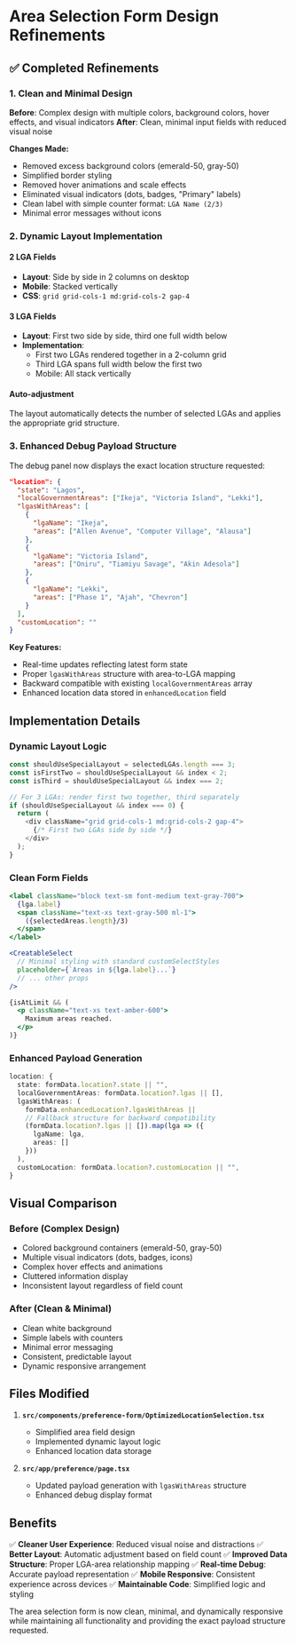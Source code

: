 # Area Selection Form Design Refinements

## ✅ Completed Refinements

### 1. Clean and Minimal Design

**Before**: Complex design with multiple colors, background colors, hover effects, and visual indicators
**After**: Clean, minimal input fields with reduced visual noise

**Changes Made:**

- Removed excess background colors (emerald-50, gray-50)
- Simplified border styling
- Removed hover animations and scale effects
- Eliminated visual indicators (dots, badges, "Primary" labels)
- Clean label with simple counter format: `LGA Name (2/3)`
- Minimal error messages without icons

### 2. Dynamic Layout Implementation

#### 2 LGA Fields

- **Layout**: Side by side in 2 columns on desktop
- **Mobile**: Stacked vertically
- **CSS**: `grid grid-cols-1 md:grid-cols-2 gap-4`

#### 3 LGA Fields

- **Layout**: First two side by side, third one full width below
- **Implementation**:
  - First two LGAs rendered together in a 2-column grid
  - Third LGA spans full width below the first two
  - Mobile: All stack vertically

#### Auto-adjustment

The layout automatically detects the number of selected LGAs and applies the appropriate grid structure.

### 3. Enhanced Debug Payload Structure

The debug panel now displays the exact location structure requested:

```json
"location": {
  "state": "Lagos",
  "localGovernmentAreas": ["Ikeja", "Victoria Island", "Lekki"],
  "lgasWithAreas": [
    {
      "lgaName": "Ikeja",
      "areas": ["Allen Avenue", "Computer Village", "Alausa"]
    },
    {
      "lgaName": "Victoria Island",
      "areas": ["Oniru", "Tiamiyu Savage", "Akin Adesola"]
    },
    {
      "lgaName": "Lekki",
      "areas": ["Phase 1", "Ajah", "Chevron"]
    }
  ],
  "customLocation": ""
}
```

**Key Features:**

- Real-time updates reflecting latest form state
- Proper `lgasWithAreas` structure with area-to-LGA mapping
- Backward compatible with existing `localGovernmentAreas` array
- Enhanced location data stored in `enhancedLocation` field

## Implementation Details

### Dynamic Layout Logic

```typescript
const shouldUseSpecialLayout = selectedLGAs.length === 3;
const isFirstTwo = shouldUseSpecialLayout && index < 2;
const isThird = shouldUseSpecialLayout && index === 2;

// For 3 LGAs: render first two together, third separately
if (shouldUseSpecialLayout && index === 0) {
  return (
    <div className="grid grid-cols-1 md:grid-cols-2 gap-4">
      {/* First two LGAs side by side */}
    </div>
  );
}
```

### Clean Form Fields

```jsx
<label className="block text-sm font-medium text-gray-700">
  {lga.label}
  <span className="text-xs text-gray-500 ml-1">
    ({selectedAreas.length}/3)
  </span>
</label>

<CreatableSelect
  // Minimal styling with standard customSelectStyles
  placeholder={`Areas in ${lga.label}...`}
  // ... other props
/>

{isAtLimit && (
  <p className="text-xs text-amber-600">
    Maximum areas reached.
  </p>
)}
```

### Enhanced Payload Generation

```typescript
location: {
  state: formData.location?.state || "",
  localGovernmentAreas: formData.location?.lgas || [],
  lgasWithAreas: (
    formData.enhancedLocation?.lgasWithAreas ||
    // Fallback structure for backward compatibility
    (formData.location?.lgas || []).map(lga => ({
      lgaName: lga,
      areas: []
    }))
  ),
  customLocation: formData.location?.customLocation || "",
}
```

## Visual Comparison

### Before (Complex Design)

- Colored background containers (emerald-50, gray-50)
- Multiple visual indicators (dots, badges, icons)
- Complex hover effects and animations
- Cluttered information display
- Inconsistent layout regardless of field count

### After (Clean & Minimal)

- Clean white background
- Simple labels with counters
- Minimal error messaging
- Consistent, predictable layout
- Dynamic responsive arrangement

## Files Modified

1. **`src/components/preference-form/OptimizedLocationSelection.tsx`**
   - Simplified area field design
   - Implemented dynamic layout logic
   - Enhanced location data storage

2. **`src/app/preference/page.tsx`**
   - Updated payload generation with `lgasWithAreas` structure
   - Enhanced debug display format

## Benefits

✅ **Cleaner User Experience**: Reduced visual noise and distractions
✅ **Better Layout**: Automatic adjustment based on field count
✅ **Improved Data Structure**: Proper LGA-area relationship mapping
✅ **Real-time Debug**: Accurate payload representation
✅ **Mobile Responsive**: Consistent experience across devices
✅ **Maintainable Code**: Simplified logic and styling

The area selection form is now clean, minimal, and dynamically responsive while maintaining all functionality and providing the exact payload structure requested.

